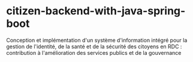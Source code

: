 # citizen-backend-with-java-spring-boot
Conception et implémentation d'un système d'information intégré pour la gestion de l'identité, de la santé et de la sécurité des citoyens en RDC : contribution à l'amélioration des services publics et de la gouvernance
